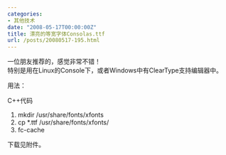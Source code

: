 ```yaml
---
categories:
- 其他技术
date: "2008-05-17T00:00:00Z"
title: 漂亮的等宽字体Consolas.ttf
url: /posts/20080517-195.html
---
```

一位朋友推荐的，感觉非常不错！  
特别是用在Linux的Console下，或者Windows中有ClearType支持编辑器中。

用法：

<div class="codeText">
  <div class="codeHead">
    C++代码
  </div>
  
  <ol start="1" class="dp-cpp">
    <li class="alt">
      <span><span>mkdir&nbsp;/usr/share/fonts/xfonts&nbsp;&nbsp;</span></span>
    </li>
    <li class="">
      <span>cp&nbsp;*.ttf&nbsp;/usr/share/fonts/xfonts/&nbsp;&nbsp;</span>
    </li>
    <li class="alt">
      <span>fc-cache&nbsp;&nbsp;</span>
    </li>
  </ol>
</div>

下载见附件。